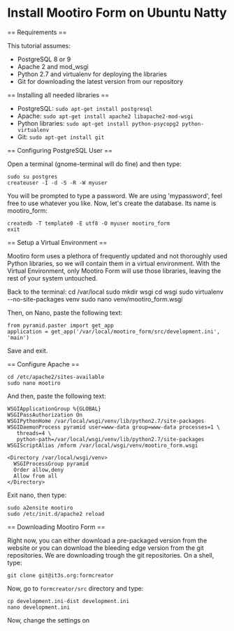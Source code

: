 Install Mootiro Form on Ubuntu Natty
====================================

== Requirements ==

This tutorial assumes:
*  PostgreSQL 8 or 9
*  Apache 2 and mod\_wsgi
*  Python 2.7 and virtualenv for deploying the libraries
*  Git for downloading the latest version from our repository

== Installing all needed libraries ==

*  PostgreSQL: `sudo apt-get install postgresql`
*  Apache:     `sudo apt-get install apache2 libapache2-mod-wsgi`
*  Python libraries: `sudo apt-get install python-psycopg2 python-virtualenv`
*  Git:        `sudo apt-get install git`

== Configuring PostgreSQL User ==

Open a terminal (gnome-terminal will do fine) and then type:

    sudo su postgres
    createuser -I -d -S -R -W myuser

You will be prompted to type a password. We are using 'mypassword', feel free to use whatever you like.
Now, let's create the database. Its name is mootiro\_form:

    createdb -T template0 -E utf8 -O myuser mootiro_form 
    exit

== Setup a Virtual Environment ==

Mootiro form uses a plethora of frequently updated and not thoroughly used Python libraries, so we will contain them in a virtual environment.
With the Virtual Environment, only Mootiro Form will use those libraries, leaving the rest of your system untouched.

Back to the terminal:
    cd /var/local
    sudo mkdir wsgi
    cd wsgi
    sudo virtualenv --no-site-packages venv
    sudo nano venv/mootiro_form.wsgi

Then, on Nano, paste the following text:
    
    from pyramid.paster import get_app
    application = get_app('/var/local/mootiro_form/src/development.ini', 'main')

Save and exit.

== Configure Apache ==

    cd /etc/apache2/sites-available
    sudo nano mootiro

And then, paste the following text:

    WSGIApplicationGroup %{GLOBAL}
    WSGIPassAuthorization On
    WSGIPythonHome /var/local/wsgi/venv/lib/python2.7/site-packages
    WSGIDaemonProcess pyramid user=www-data group=www-data processes=1 \
       threads=4 \
       python-path=/var/local/wsgi/venv/lib/python2.7/site-packages
    WSGIScriptAlias /mform /var/local/wsgi/venv/mootiro_form.wsgi
    
    <Directory /var/local/wsgi/venv>
      WSGIProcessGroup pyramid
      Order allow,deny
      Allow from all
    </Directory>

Exit nano, then type:

    sudo a2ensite mootiro
    sudo /etc/init.d/apache2 reload



== Downloading Mootiro Form ==

Right now, you can either download a pre-packaged version from the website or you can download the bleeding edge version from the git repositories. We are downloading trough the git repositories. On a shell, type:

    git clone git@it3s.org:formcreator

Now, go to `formcreator/src` directory and type:

    cp development.ini-dist development.ini
    nano development.ini

Now, change the settings on 

    
